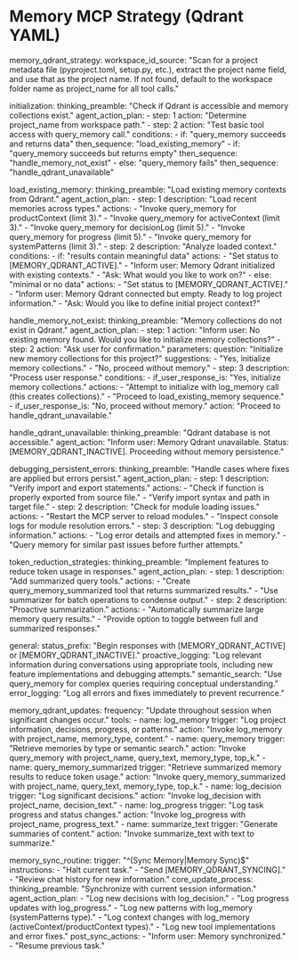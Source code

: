 # Memory MCP Strategy (Qdrant YAML)

memory_qdrant_strategy:
  workspace_id_source: "Scan for a project metadata file (pyproject.toml, setup.py, etc.), extract the project name field, and use that as the project name. If not found, default to the workspace folder name as project_name for all tool calls."

  initialization:
    thinking_preamble: "Check if Qdrant is accessible and memory collections exist."
    agent_action_plan:
      - step: 1
        action: "Determine project_name from workspace path."
      - step: 2
        action: "Test basic tool access with query_memory call."
        conditions:
          - if: "query_memory succeeds and returns data"
            then_sequence: "load_existing_memory"
          - if: "query_memory succeeds but returns empty"
            then_sequence: "handle_memory_not_exist"
          - else: "query_memory fails"
            then_sequence: "handle_qdrant_unavailable"

  load_existing_memory:
    thinking_preamble: "Load existing memory contexts from Qdrant."
    agent_action_plan:
      - step: 1
        description: "Load recent memories across types."
        actions:
          - "Invoke query_memory for productContext (limit 3)."
          - "Invoke query_memory for activeContext (limit 3)."
          - "Invoke query_memory for decisionLog (limit 5)."
          - "Invoke query_memory for progress (limit 5)."
          - "Invoke query_memory for systemPatterns (limit 3)."
      - step: 2
        description: "Analyze loaded context."
        conditions:
          - if: "results contain meaningful data"
            actions:
              - "Set status to [MEMORY_QDRANT_ACTIVE]."
              - "Inform user: Memory Qdrant initialized with existing contexts."
              - "Ask: What would you like to work on?"
          - else: "minimal or no data"
            actions:
              - "Set status to [MEMORY_QDRANT_ACTIVE]."
              - "Inform user: Memory Qdrant connected but empty. Ready to log project information."
              - "Ask: Would you like to define initial project context?"

  handle_memory_not_exist:
    thinking_preamble: "Memory collections do not exist in Qdrant."
    agent_action_plan:
      - step: 1
        action: "Inform user: No existing memory found. Would you like to initialize memory collections?"
      - step: 2
        action: "Ask user for confirmation."
        parameters:
          question: "Initialize new memory collections for this project?"
          suggestions:
            - "Yes, initialize memory collections."
            - "No, proceed without memory."
      - step: 3
        description: "Process user response."
        conditions:
          - if_user_response_is: "Yes, initialize memory collections."
            actions:
              - "Attempt to initialize with log_memory call (this creates collections)."
              - "Proceed to load_existing_memory sequence."
          - if_user_response_is: "No, proceed without memory."
            action: "Proceed to handle_qdrant_unavailable."

  handle_qdrant_unavailable:
    thinking_preamble: "Qdrant database is not accessible."
    agent_action: "Inform user: Memory Qdrant unavailable. Status: [MEMORY_QDRANT_INACTIVE]. Proceeding without memory persistence."

  debugging_persistent_errors:
    thinking_preamble: "Handle cases where fixes are applied but errors persist."
    agent_action_plan:
      - step: 1
        description: "Verify import and export statements."
        actions:
          - "Check if function is properly exported from source file."
          - "Verify import syntax and path in target file."
      - step: 2
        description: "Check for module loading issues."
        actions:
          - "Restart the MCP server to reload modules."
          - "Inspect console logs for module resolution errors."
      - step: 3
        description: "Log debugging information."
        actions:
          - "Log error details and attempted fixes in memory."
          - "Query memory for similar past issues before further attempts."

  token_reduction_strategies:
    thinking_preamble: "Implement features to reduce token usage in responses."
    agent_action_plan:
      - step: 1
        description: "Add summarized query tools."
        actions:
          - "Create query_memory_summarized tool that returns summarized results."
          - "Use summarizer for batch operations to condense output."
      - step: 2
        description: "Proactive summarization."
        actions:
          - "Automatically summarize large memory query results."
          - "Provide option to toggle between full and summarized responses."

  general:
    status_prefix: "Begin responses with [MEMORY_QDRANT_ACTIVE] or [MEMORY_QDRANT_INACTIVE]."
    proactive_logging: "Log relevant information during conversations using appropriate tools, including new feature implementations and debugging attempts."
    semantic_search: "Use query_memory for complex queries requiring conceptual understanding."
    error_logging: "Log all errors and fixes immediately to prevent recurrence."

  memory_qdrant_updates:
    frequency: "Update throughout session when significant changes occur."
    tools:
      - name: log_memory
        trigger: "Log project information, decisions, progress, or patterns."
        action: "Invoke log_memory with project_name, memory_type, content."
      - name: query_memory
        trigger: "Retrieve memories by type or semantic search."
        action: "Invoke query_memory with project_name, query_text, memory_type, top_k."
      - name: query_memory_summarized
        trigger: "Retrieve summarized memory results to reduce token usage."
        action: "Invoke query_memory_summarized with project_name, query_text, memory_type, top_k."
      - name: log_decision
        trigger: "Log significant decisions."
        action: "Invoke log_decision with project_name, decision_text."
      - name: log_progress
        trigger: "Log task progress and status changes."
        action: "Invoke log_progress with project_name, progress_text."
      - name: summarize_text
        trigger: "Generate summaries of content."
        action: "Invoke summarize_text with text to summarize."

  memory_sync_routine:
    trigger: "^(Sync Memory|Memory Sync)$"
    instructions:
      - "Halt current task."
      - "Send [MEMORY_QDRANT_SYNCING]."
      - "Review chat history for new information."
    core_update_process:
      thinking_preamble: "Synchronize with current session information."
      agent_action_plan:
        - "Log new decisions with log_decision."
        - "Log progress updates with log_progress."
        - "Log new patterns with log_memory (systemPatterns type)."
        - "Log context changes with log_memory (activeContext/productContext types)."
        - "Log new tool implementations and error fixes."
    post_sync_actions:
      - "Inform user: Memory synchronized."
      - "Resume previous task."